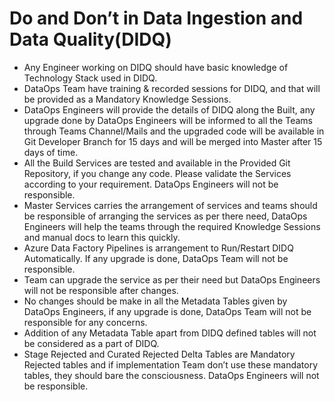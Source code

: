 # Do and Don’t in Data Ingestion and Data Quality(DIDQ)

* Any Engineer working on DIDQ should have basic knowledge of Technology Stack used in DIDQ.
* DataOps Team have training & recorded sessions for DIDQ, and that will be provided as a Mandatory Knowledge Sessions.
* DataOps Engineers will provide the details of DIDQ along the Built, any upgrade done by DataOps Engineers will be informed to all the Teams through Teams Channel/Mails and the upgraded code will be available in Git Developer Branch for 15 days and will be merged into Master after 15 days of time.
* All the Build Services are tested and available in the Provided Git Repository, if you change any code. Please validate the Services according to your requirement. DataOps Engineers will not be responsible.
* Master Services carries the arrangement of services and teams should be responsible of arranging the services as per there need, DataOps Engineers will help the teams through the required Knowledge Sessions and manual docs to learn this quickly.
* Azure Data Factory Pipelines is arrangement to Run/Restart DIDQ Automatically. If any upgrade is done, DataOps Team will not be responsible.
* Team can upgrade the service as per their need but DataOps Engineers will not be responsible after changes.
* No changes should be make in all the Metadata Tables given by DataOps Engineers, if any upgrade is done, DataOps Team will not be responsible for any concerns.
* Addition of any Metadata Table apart from DIDQ defined tables will not be considered as a part of DIDQ.
* Stage Rejected and Curated Rejected Delta Tables are Mandatory Rejected tables and if implementation Team don’t use these mandatory tables, they should bare the consciousness. DataOps Engineers will not be responsible.
